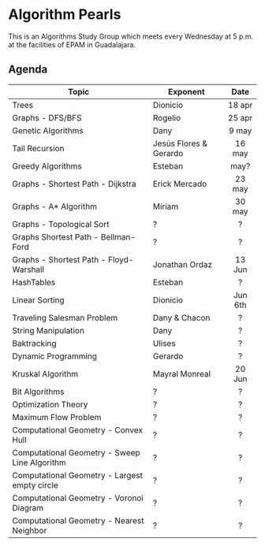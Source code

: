 
# Algorithm Pearls

This is an Algorithms Study Group which meets every Wednesday at 5 p.m. at the facilities of EPAM in Guadalajara.

## Agenda

| Topic | Exponent | Date |
|------|-----------|:-----:|
| Trees | Dionicio | 18 apr | 
| Graphs - DFS/BFS | Rogelio | 25 apr |
| Genetic Algorithms | Dany | 9 may |
| Tail Recursion | Jesús Flores & Gerardo | 16 may | 
| Greedy Algorithms | Esteban | may? |
| Graphs - Shortest Path - Dijkstra | Erick Mercado | 23 may |
| Graphs - A* Algorithm | Miriam | 30 may |
| Graphs - Topological Sort | ? | ? |
| Graphs  Shortest Path - Bellman-Ford | ? | ? |
| Graphs - Shortest Path - Floyd-Warshall | Jonathan Ordaz | 13 Jun   |
| HashTables | Esteban | ? |
| Linear Sorting | Dionicio | Jun 6th |
| Traveling Salesman Problem | Dany & Chacon | ? |
| String Manipulation | Dany | ? |
| Baktracking | Ulises | ? |
| Dynamic Programming | Gerardo | ? |
| Kruskal Algorithm | Mayral Monreal | 20 Jun |
| Bit Algorithms | ? | ? |
| Optimization Theory | ? | ? |
| Maximum Flow Problem | ? | ? |
| Computational Geometry - Convex Hull | ? | ? |
| Computational Geometry - Sweep Line Algorithm | ? | ? |
| Computational Geometry - Largest empty circle | ? | ? |
| Computational Geometry - Voronoi Diagram | ? | ? |
| Computational Geometry - Nearest Neighbor | ? | ? |
